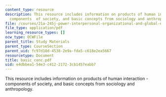 ```yaml
---
content_type: resource
description: This resource includes information on products of human interaction -
  components  of society, and basic concepts from sociology and anthropology.
file: /courses/21a-245j-power-interpersonal-organizational-and-global-dimensions-fall-2005/e4dbbea154e3c41221723cb1457eabb7_basic_conc.pdf
file_type: application/pdf
learning_resource_types: []
ocw_type: OCWFile
parent_title: Study Materials
parent_type: CourseSection
parent_uid: fc97d10d-4538-2e9a-fda5-c618e2ea5667
resourcetype: Document
title: basic_conc.pdf
uid: e4dbbea1-54e3-c412-2172-3cb1457eabb7
---
```

This resource includes information on products of human interaction - components  of society, and basic concepts from sociology and anthropology.

